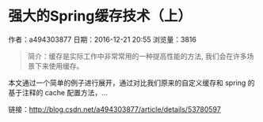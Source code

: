 # 强大的Spring缓存技术（上）
作者：a494303877
日期：2016-12-21 20:55
浏览量：3816
> 简介：缓存是实际工作中非常常用的一种提高性能的方法, 我们会在许多场景下来使用缓存。

本文通过一个简单的例子进行展开，通过对比我们原来的自定义缓存和 spring 的基于注释的 cache 配置方法，...

 链接：http://blog.csdn.net/a494303877/article/details/53780597
